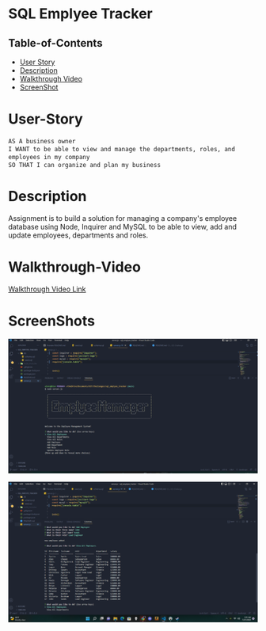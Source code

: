 # SQL Emplyee Tracker


 ## Table-of-Contents

  * [User Story](#user-story)
  * [Description](#description)
  * [Walkthrough Video](#walkthrough-video)
  * [ScreenShot](#screenshots)

  
 # User-Story
```
AS A business owner
I WANT to be able to view and manage the departments, roles, and employees in my company
SO THAT I can organize and plan my business
```
# Description
Assignment is to build a solution for managing a company's employee database using Node, Inquirer and MySQL to be able to view, add and update employees, departments and roles.


# Walkthrough-Video

[Walkthrough Video Link]()


# ScreenShots 

![Screenshot](db/images/screenshot2.png)

![Screenshot](db/images/screenshot1.png)

